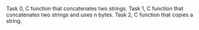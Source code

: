 Task 0, C function that concatenates two strings.
Task 1, C function that concatenates two strings and uses n bytes.
Task 2, C function that copies a string.
